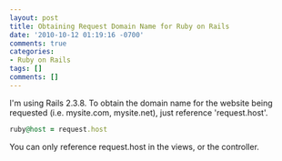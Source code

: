 ```yaml
---
layout: post
title: Obtaining Request Domain Name for Ruby on Rails
date: '2010-10-12 01:19:16 -0700'
comments: true
categories:
- Ruby on Rails
tags: []
comments: []
---
```


I'm using Rails 2.3.8. To obtain the domain name for the website being
requested (i.e. mysite.com, mysite.net), just reference 'request.host'.

```ruby
ruby@host = request.host
```

You can only reference request.host in the views, or the controller.
